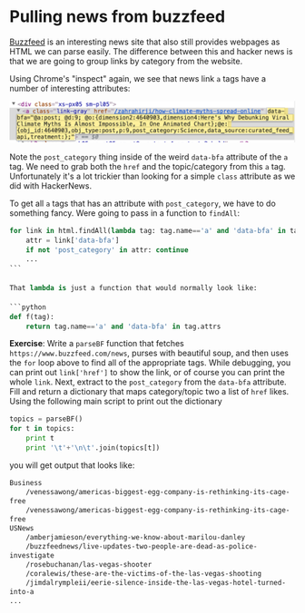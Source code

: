 # Pulling news from buzzfeed

[Buzzfeed](https://www.buzzfeed.com/news) is an interesting news site that also still provides webpages as HTML we can parse easily. The difference between this and hacker news is that we are going to group links by category from the website.

Using Chrome's "inspect" again, we see that news link `a` tags have a number of interesting attributes:

<img src=figures/buzzfeed.png width=550>

Note the `post_category` thing inside of the weird `data-bfa` attribute of the `a` tag. We need to grab both the `href` and the topic/category from this `a` tag. Unfortunately it's a lot trickier than looking for a simple `class` attribute as we did with HackerNews.

To get all `a` tags that has an attribute with `post_category`, we have to do something fancy. Were going to pass in a function to `findAll`:

```python
for link in html.findAll(lambda tag: tag.name=='a' and 'data-bfa' in tag.attrs):
    attr = link['data-bfa']
    if not 'post_category' in attr: continue
    ...
``` 

That lambda is just a function that would normally look like:

```python
def f(tag):
    return tag.name=='a' and 'data-bfa' in tag.attrs
```

**Exercise**: Write a `parseBF` function that fetches `https://www.buzzfeed.com/news`, purses with beautiful soup, and then uses the `for` loop above to find all of the appropriate tags. While debugging, you can print out `link['href']` to show the link, or of course you can print the whole `link`. Next, extract to the `post_category` from the `data-bfa` attribute.  Fill and return a dictionary that maps category/topic two a list of `href` likes.  Using the following main script to print out the dictionary

```python
topics = parseBF()
for t in topics:
    print t
    print '\t'+'\n\t'.join(topics[t])
```

you will get output that looks like:

```
Business
	/venessawong/americas-biggest-egg-company-is-rethinking-its-cage-free
	/venessawong/americas-biggest-egg-company-is-rethinking-its-cage-free
USNews
	/amberjamieson/everything-we-know-about-marilou-danley
	/buzzfeednews/live-updates-two-people-are-dead-as-police-investigate
	/rosebuchanan/las-vegas-shooter
	/coralewis/these-are-the-victims-of-the-las-vegas-shooting
	/jimdalrympleii/eerie-silence-inside-the-las-vegas-hotel-turned-into-a
...
```
